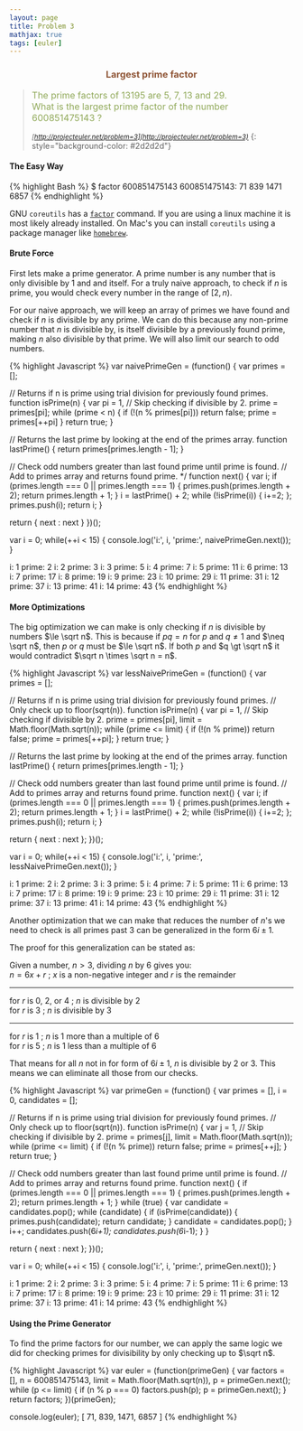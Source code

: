 ```yaml
---
layout: page
title: Problem 3
mathjax: true
tags: [euler]
---
```


<h3 style="color: #8f5536; text-align: center">Largest prime factor</h3>

> <small><span style="font-size: 1rem; color: #90a959">The prime factors of 13195 are 5, 7, 13 and 29. <br>
> What is the largest prime factor of the number 600851475143 ?</span><br><br>
> <cite>[http://projecteuler.net/problem=3](http://projecteuler.net/problem=3)</cite></small>
{: style="background-color: #2d2d2d"}

#### The Easy Way

{% highlight Bash %}
$ factor 600851475143
600851475143: 71 839 1471 6857
{% endhighlight %}

GNU `coreutils` has a [`factor`](https://www.gnu.org/software/coreutils/manual/html_node/factor-invocation.html) command. If you are using a linux machine it is most likely already installed. On Mac's you can install `coreutils` using a package manager like [`homebrew`](http://brew.sh/).

#### Brute Force

First lets make a prime generator. A prime number is any number that is only divisible by 1 and and itself. For a truly naive approach, to check if $n$ is prime, you would check every number in the range of $[2, n)$.

For our naive approach, we will keep an array of primes we have found and check if $n$ is divisible by any prime. We can do this because any non-prime number that $n$ is divisible by, is itself divisible by a previously found prime, making $n$ also divisible by that prime. We will also limit our search to odd numbers.

{% highlight Javascript %}
var naivePrimeGen = (function() {
  var primes = [];

  // Returns if n is prime using trial division for previously found primes.
  function isPrime(n) {
    var pi = 1, // Skip checking if divisible by 2.
        prime = primes[pi];
    while (prime < n) {
      if (!(n % primes[pi])) return false;
      prime = primes[++pi]
    }
    return true;
  }

  // Returns the last prime by looking at the end of the primes array.
  function lastPrime() {
    return primes[primes.length - 1];
  }

  // Check odd numbers greater than last found prime until prime is found.
  // Add to primes array and returns found prime. */
  function next() {
    var i;
    if (primes.length === 0 || primes.length === 1) {
      primes.push(primes.length + 2);
      return primes.length + 1;
    }
    i = lastPrime() + 2;
    while (!isPrime(i)) {
      i+=2;
    };
    primes.push(i);
    return i;
  }

  return {
    next : next
  }
})();

var i = 0;
while(++i < 15) {
  console.log('i:', i, 'prime:', naivePrimeGen.next());
}

i: 1 prime: 2
i: 2 prime: 3
i: 3 prime: 5
i: 4 prime: 7
i: 5 prime: 11
i: 6 prime: 13
i: 7 prime: 17
i: 8 prime: 19
i: 9 prime: 23
i: 10 prime: 29
i: 11 prime: 31
i: 12 prime: 37
i: 13 prime: 41
i: 14 prime: 43
{% endhighlight %}

#### More Optimizations

The big optimization we can make is only checking if $n$ is divisible by numbers $\le \sqrt n$. This is because if $pq=n$ for $p$ and $q\neq 1$ and $\neq \sqrt n$, then $p$ or $q$ must be $\le \sqrt n$. If both $p$ and $q \gt \sqrt n$ it would contradict $\sqrt n \times \sqrt n = n$.

{% highlight Javascript %}
var lessNaivePrimeGen = (function() {
  var primes = [];

  // Returns if n is prime using trial division for previously found primes.
  // Only check up to floor(sqrt(n)).
  function isPrime(n) {
    var pi = 1, // Skip checking if divisible by 2.
        prime = primes[pi],
        limit = Math.floor(Math.sqrt(n));
    while (prime <= limit) {
      if (!(n % prime)) return false;
      prime = primes[++pi];
    }
    return true;
  }

  // Returns the last prime by looking at the end of the primes array.
  function lastPrime() {
    return primes[primes.length - 1];
  }

  // Check odd numbers greater than last found prime until prime is found.
  // Add to primes array and returns found prime.
  function next() {
    var i;
    if (primes.length === 0 || primes.length === 1) {
      primes.push(primes.length + 2);
      return primes.length + 1;
    }
    i = lastPrime() + 2;
    while (!isPrime(i)) {
      i+=2;
    };
    primes.push(i);
    return i;
  }

  return {
    next : next
  };
})();

var i = 0;
while(++i < 15) {
  console.log('i:', i, 'prime:', lessNaivePrimeGen.next());
}

i: 1 prime: 2
i: 2 prime: 3
i: 3 prime: 5
i: 4 prime: 7
i: 5 prime: 11
i: 6 prime: 13
i: 7 prime: 17
i: 8 prime: 19
i: 9 prime: 23
i: 10 prime: 29
i: 11 prime: 31
i: 12 prime: 37
i: 13 prime: 41
i: 14 prime: 43
{% endhighlight %}

Another optimization that we can make that reduces the number of $n$'s we need to check is all primes past $3$ can be generalized in the form $6i \pm 1$.

The proof for this generalization can be stated as:

Given a number, $n \gt 3$, dividing $n$ by $6$ gives you: <br>
$n = 6x + r$ ; $x$ is a non-negative integer and $r$ is the remainder

----
for $r$ is $0$, $2$, or $4$ ; $n$ is divisible by $2$ <br>
for $r$ is $3$ ; $n$ is divisible by $3$

----
for $r$ is $1$ ; $n$ is $1$ more than a multiple of $6$ <br>
for $r$ is $5$ ; $n$ is $1$ less than a multiple of $6$

That means for all $n$ not in for form of $6i \pm 1$, $n$ is divisible by $2$ or $3$. This means we can eliminate all those from our checks.

{% highlight Javascript %}
var primeGen = (function() {
  var primes = [],
      i = 0, candidates = [];

  // Returns if n is prime using trial division for previously found primes.
  // Only check up to floor(sqrt(n)).
  function isPrime(n) {
    var j = 1, // Skip checking if divisible by 2.
        prime = primes[j],
        limit = Math.floor(Math.sqrt(n));
    while (prime <= limit) {
      if (!(n % prime)) return false;
      prime = primes[++j];
    }
    return true;
  }

  // Check odd numbers greater than last found prime until prime is found.
  // Add to primes array and returns found prime.
  function next() {
    if (primes.length === 0 || primes.length === 1) {
      primes.push(primes.length + 2);
      return primes.length + 1;
    }
    while (true) {
      var candidate = candidates.pop();
      while (candidate) {
        if (isPrime(candidate)) {
          primes.push(candidate);
          return candidate;
        }
        candidate = candidates.pop();
      }
      i++;
      candidates.push(6*i+1);
      candidates.push(6*i-1);
    }
  }

  return {
    next : next
  };
})();

var i = 0;
while(++i < 15) {
  console.log('i:', i, 'prime:', primeGen.next());
}

i: 1 prime: 2
i: 2 prime: 3
i: 3 prime: 5
i: 4 prime: 7
i: 5 prime: 11
i: 6 prime: 13
i: 7 prime: 17
i: 8 prime: 19
i: 9 prime: 23
i: 10 prime: 29
i: 11 prime: 31
i: 12 prime: 37
i: 13 prime: 41
i: 14 prime: 43
{% endhighlight %}

#### Using the Prime Generator

To find the prime factors for our number, we can apply the same logic we did for checking primes for divisibility by only checking up to $\sqrt n$.

{% highlight Javascript %}
var euler = (function(primeGen) {
  var factors = [],
      n = 600851475143,
      limit = Math.floor(Math.sqrt(n)),
      p = primeGen.next();
  while (p <= limit) {
    if (n % p === 0) factors.push(p);
    p = primeGen.next();
  }
  return factors;
})(primeGen);

console.log(euler);
[ 71, 839, 1471, 6857 ]
{% endhighlight %}

